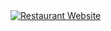 <a href="https://css-10-restaurant-website.netlify.app">
  <img src="./design/10-restaurant-website.jpg" alt="Restaurant Website">
</a>
